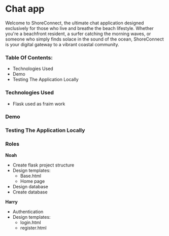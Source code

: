 # Chat app 

Welcome to ShoreConnect, the ultimate chat application designed exclusively for those who live and breathe the beach lifestyle. Whether you're a beachfront resident, a surfer catching the morning waves, or someone who simply finds solace in the sound of the ocean, ShoreConnect is your digital gateway to a vibrant coastal community.

### Table Of Contents:

- Technologies Used
- Demo
- Testing The Application Locally

### Technologies Used

- Flask used as fraim work


### Demo



### Testing The Application Locally



### Roles

**Noah**

- Create flask project structure
- Design templates:
    - Base.html
    - Home page
- Design database
- Create database

**Harry**
- Authentication
- Design templates:
    - login.html
    - register.html